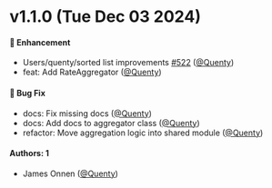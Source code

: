 # v1.1.0 (Tue Dec 03 2024)

#### 🚀 Enhancement

- Users/quenty/sorted list improvements [#522](https://github.com/Quenty/NevermoreEngine/pull/522) ([@Quenty](https://github.com/Quenty))
- feat: Add RateAggregator ([@Quenty](https://github.com/Quenty))

#### 🐛 Bug Fix

- docs: Fix missing docs ([@Quenty](https://github.com/Quenty))
- docs: Add docs to aggregator class ([@Quenty](https://github.com/Quenty))
- refactor: Move aggregation logic into shared module ([@Quenty](https://github.com/Quenty))

#### Authors: 1

- James Onnen ([@Quenty](https://github.com/Quenty))
